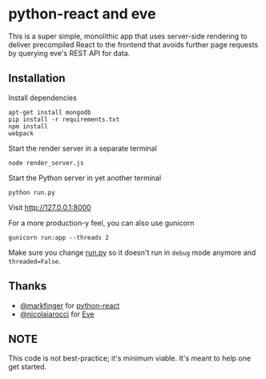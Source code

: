 # python-react and eve

This is a super simple, monolithic app that uses server-side rendering to
deliver precompiled React to the frontend that avoids further page requests by
querying eve's REST API for data.

## Installation

Install dependencies

```command
apt-get install mongodb
pip install -r requirements.txt
npm install
webpack
```

Start the render server in a separate terminal

```command
node render_server.js
```

Start the Python server in yet another terminal

```command
python run.py
```

Visit http://127.0.0.1:8000

For a more production-y feel, you can also use gunicorn

```command
gunicorn run:app --threads 2
```

Make sure you change [run.py](run.py) so it doesn't run in `debug` mode anymore
and `threaded=False`.

## Thanks

- [@markfinger](https://github.com/markfinger) for [python-react](https://github.com/markfinger/python-react)
- [@nicolaiarocci](https://github.com/nicolaiarocci) for [Eve](https://github.com/nicolaiarocci/eve)

## NOTE

This code is not best-practice; it's minimum viable. It's meant to help
one get started.

